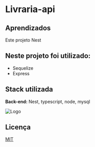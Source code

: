 # Livraria-api

## Aprendizados

Este projeto Nest

## Neste projeto foi utilizado:

- Sequelize
- Express

## Stack utilizada

**Back-end:** Nest, typescript, node, mysql

![Logo](https://)

## Licença

[MIT](https://choosealicense.com/licenses/mit/)
